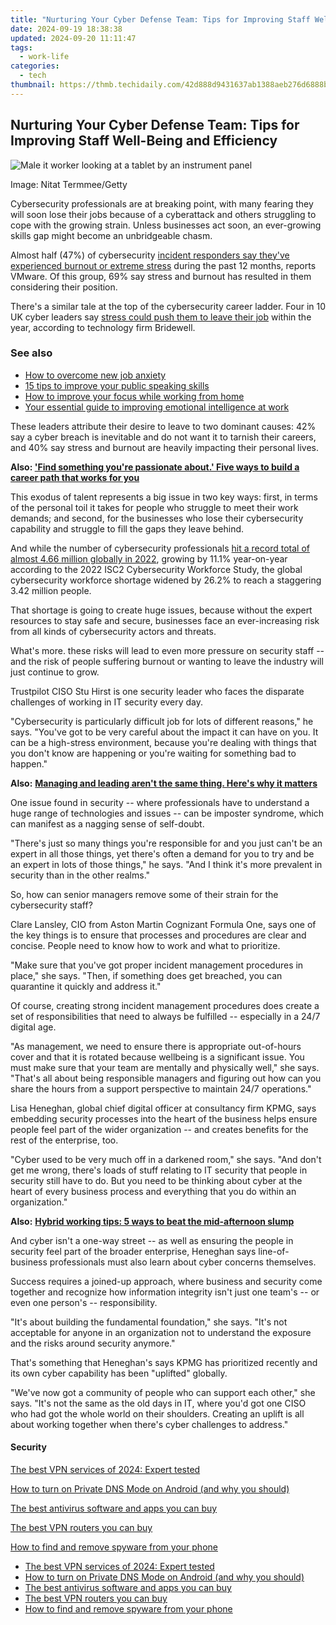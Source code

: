 ```yaml
---
title: "Nurturing Your Cyber Defense Team: Tips for Improving Staff Well-Being and Efficiency"
date: 2024-09-19 18:38:38
updated: 2024-09-20 11:11:47
tags:
  - work-life
categories:
  - tech
thumbnail: https://thmb.techidaily.com/42d888d9431637ab1388aeb276d6888b24b9d1d85a816656ff3b301d8b067e97.jpg
---
```


## Nurturing Your Cyber Defense Team: Tips for Improving Staff Well-Being and Efficiency

![Male it worker looking at a tablet by an instrument panel](https://www.zdnet.com/a/img/resize/faa13e30c585862ea55bad90ac081a2d4144b5f7/2021/10/11/589e7a4f-7c19-4fbc-af72-6ea6007375c0/engineer-it-worker-male-data-technology.jpg?auto=webp&width=1280)

Image: Nitat Termmee/Getty

Cybersecurity professionals are at breaking point, with many fearing they will soon lose their jobs because of a cyberattack and others struggling to cope with the growing strain. Unless businesses act soon, an ever-growing skills gap might become an unbridgeable chasm. 

Almost half (47%) of cybersecurity [incident responders say they've experienced burnout or extreme stress](https://www.zdnet.com/education/professional-development/your-cybersecurity-staff-are-burned-out-and-many-of-them-have-thought-about-quitting/) during the past 12 months, reports VMware. Of this group, 69% say stress and burnout has resulted in them considering their position.

There's a similar tale at the top of the cybersecurity career ladder. Four in 10 UK cyber leaders say [stress could push them to leave their job](https://www.zdnet.com/article/cybersecurity-leaders-are-anticipating-mass-resignations-within-the-year/) within the year, according to technology firm Bridewell. 

### See also

* [How to overcome new job anxiety](https://www.zdnet.com/article/overcome-new-job-anxiety/)
* [15 tips to improve your public speaking skills](https://www.zdnet.com/article/public-speaking-tips/)
* [How to improve your focus while working from home](https://www.zdnet.com/article/improve-focus-while-you-work-from-home/)
* [Your essential guide to improving emotional intelligence at work](https://www.zdnet.com/article/emotional-intelligence-at-work-guide/)

These leaders attribute their desire to leave to two dominant causes: 42% say a cyber breach is inevitable and do not want it to tarnish their careers, and 40% say stress and burnout are heavily impacting their personal lives. 

**Also: ['Find something you're passionate about.' Five ways to build a career path that works for you](https://www.zdnet.com/home-and-office/work-life/find-something-youre-passionate-about-five-ways-to-build-a-career-path-that-works-for-you/)**

This exodus of talent represents a big issue in two key ways: first, in terms of the personal toil it takes for people who struggle to meet their work demands; and second, for the businesses who lose their cybersecurity capability and struggle to fill the gaps they leave behind.

And while the number of cybersecurity professionals [hit a record total of almost 4.66 million globally in 2022](https://www.zdnet.com/article/apac-faces-2-1m-shortage-in-cybersecurity-professionals/), growing by 11.1% year-on-year according to the 2022 ISC2 Cybersecurity Workforce Study, the global cybersecurity workforce shortage widened by 26.2% to reach a staggering 3.42 million people.

That shortage is going to create huge issues, because without the expert resources to stay safe and secure, businesses face an ever-increasing risk from all kinds of cybersecurity actors and threats. 

What's more. these risks will lead to even more pressure on security staff -- and the risk of people suffering burnout or wanting to leave the industry will just continue to grow.

Trustpilot CISO Stu Hirst is one security leader who faces the disparate challenges of working in IT security every day. 

"Cybersecurity is particularly difficult job for lots of different reasons," he says. "You've got to be very careful about the impact it can have on you. It can be a high-stress environment, because you're dealing with things that you don't know are happening or you're waiting for something bad to happen."

**Also:** [**Managing and leading aren't the same thing. Here's why it matters**](https://www.zdnet.com/home-and-office/work-life/managers-and-leaders-arent-the-same-thing-heres-why-that-matters/)

One issue found in security -- where professionals have to understand a huge range of technologies and issues -- can be imposter syndrome, which can manifest as a nagging sense of self-doubt.

"There's just so many things you're responsible for and you just can't be an expert in all those things, yet there's often a demand for you to try and be an expert in lots of those things," he says. "And I think it's more prevalent in security than in the other realms."

So, how can senior managers remove some of their strain for the cybersecurity staff?

Clare Lansley, CIO from Aston Martin Cognizant Formula One, says one of the key things is to ensure that processes and procedures are clear and concise. People need to know how to work and what to prioritize. 

"Make sure that you've got proper incident management procedures in place," she says. "Then, if something does get breached, you can quarantine it quickly and address it." 

Of course, creating strong incident management procedures does create a set of responsibilities that need to always be fulfilled -- especially in a 24/7 digital age.

"As management, we need to ensure there is appropriate out-of-hours cover and that it is rotated because wellbeing is a significant issue. You must make sure that your team are mentally and physically well," she says. "That's all about being responsible managers and figuring out how can you share the hours from a support perspective to maintain 24/7 operations."

Lisa Heneghan, global chief digital officer at consultancy firm KPMG, says embedding security processes into the heart of the business helps ensure people feel part of the wider organization -- and creates benefits for the rest of the enterprise, too.

"Cyber used to be very much off in a darkened room," she says. "And don't get me wrong, there's loads of stuff relating to IT security that people in security still have to do. But you need to be thinking about cyber at the heart of every business process and everything that you do within an organization." 

**Also:** [**Hybrid working tips: 5 ways to beat the mid-afternoon slump**](https://www.zdnet.com/home-and-office/work-life/hybrid-working-tips-5-ways-to-beat-the-mid-afternoon-slump/)

And cyber isn't a one-way street -- as well as ensuring the people in security feel part of the broader enterprise, Heneghan says line-of-business professionals must also learn about cyber concerns themselves.

Success requires a joined-up approach, where business and security come together and recognize how information integrity isn't just one team's -- or even one person's -- responsibility.

"It's about building the fundamental foundation," she says. "It's not acceptable for anyone in an organization not to understand the exposure and the risks around security anymore."

That's something that Heneghan's says KPMG has prioritized recently and its own cyber capability has been "uplifted" globally. 

"We've now got a community of people who can support each other," she says. "It's not the same as the old days in IT, where you'd got one CISO who had got the whole world on their shoulders. Creating an uplift is all about working together when there's cyber challenges to address."

#### Security

[The best VPN services of 2024: Expert tested](https://www.zdnet.com/article/best-vpn/ "The best VPN services of 2024: Expert tested")

[How to turn on Private DNS Mode on Android (and why you should)](https://www.zdnet.com/article/how-to-turn-on-private-dns-mode-on-android-and-why-you-should/ "How to turn on Private DNS Mode on Android (and why you should)")

[The best antivirus software and apps you can buy](https://www.zdnet.com/article/best-antivirus/ "The best antivirus software and apps you can buy")

[The best VPN routers you can buy](https://www.zdnet.com/article/best-vpn-router/ "The best VPN routers you can buy")

[How to find and remove spyware from your phone](https://www.zdnet.com/article/how-to-find-and-remove-spyware-from-your-phone/ "How to find and remove spyware from your phone")

* [The best VPN services of 2024: Expert tested](https://www.zdnet.com/article/best-vpn/ "The best VPN services of 2024: Expert tested")
* [How to turn on Private DNS Mode on Android (and why you should)](https://www.zdnet.com/article/how-to-turn-on-private-dns-mode-on-android-and-why-you-should/ "How to turn on Private DNS Mode on Android (and why you should)")
* [The best antivirus software and apps you can buy](https://www.zdnet.com/article/best-antivirus/ "The best antivirus software and apps you can buy")
* [The best VPN routers you can buy](https://www.zdnet.com/article/best-vpn-router/ "The best VPN routers you can buy")
* [How to find and remove spyware from your phone](https://www.zdnet.com/article/how-to-find-and-remove-spyware-from-your-phone/ "How to find and remove spyware from your phone")

<ins class="adsbygoogle"
     style="display:block"
     data-ad-format="autorelaxed"
     data-ad-client="ca-pub-7571918770474297"
     data-ad-slot="1223367746"></ins>



<ins class="adsbygoogle"
     style="display:block"
     data-ad-client="ca-pub-7571918770474297"
     data-ad-slot="8358498916"
     data-ad-format="auto"
     data-full-width-responsive="true"></ins>
